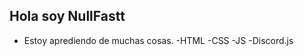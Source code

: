 ## Hola soy NullFastt
- Estoy aprediendo de muchas cosas.
-HTML
-CSS
-JS
-Discord.js

<!---
El mundo sera muy bueno conmigo y muchas cosas.
--->
